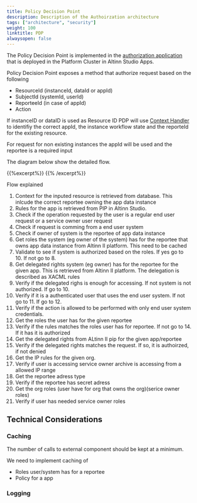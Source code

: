 ```yaml
---
title: Policy Decision Point
description: Description of the Authoirzation architecture
tags: ["architecture", "security"]
weight: 100
linktitle: PDP
alwaysopen: false
---
```

The Policy Decision Point is implemented in the [authorization application](https://github.com/Altinn/altinn-studio/issues/1166) 
that is deployed in the Platform Cluster in Altinn Studio Apps. 

Policy Decision Point exposes a method that authorize request based on the following

- ResourceId (instanceId, dataId or appId)
- SubjectId (systemId, userId)
- ReporteeId (in case of appId)
- Action

If instanceID or dataID is used as Resource ID PDP will use [Context Handler](ContextHandler) to identifiy the correct appId, 
the instance workflow state and the reporteId for the existing resource.

For request for non existing instances the appId will be used and the reportee is a required input

The diagram below show the detailed flow.

{{%excerpt%}}
<object data="/architecture/security/authorization/altinn-platform/PDPFlow.svg" type="image/svg+xml" style="width: 100%;"></object>
{{% /excerpt%}}

Flow explained

1. Context for the inputed resource is retrieved from database. This inlcude the correct reportee owning the app data instance 
2. Rules for the app is retrieved from PIP in Altinn Studio. 
3. Check if the operation requested by the user is a regular end user request or a service owner user request
4. Check if request is comming from a end user system
5. Check if owner of system is the reportee of app data instance
6. Get roles the system (eg owner of the system) has for the reportee that owns app data instance from Altinn II platform. This need to be cached
7. Validate to see if system is authorized based on the roles. If yes go to 10. If not go to 8.
8. Get delegated rights system (eg owner) has for the reportee for the given app. This is retrieved from Altinn II platform. The delegation is described
as XACML rules
9.  Verify if the delegated righs is enough for accessing. If not system is not authorized. If go to 10.
10. Verify if it is a authenticated user that uses the end user system. If not go to 11. If go to 12.
11. Verify if the action is allowed to be performed with only end user system
credentials.
12. Get the roles the user has for the given reportee
13. Verify if the rules matches the roles user has for reportee. If not go to 14. If it has it is authorized
14. Get the delegated rights from ALtinn II pip for the given app/reportee
15. Verify if the delegated rights matches the request. If so, it is authoirzed, if not denied
16. Get the IP rules for the given org. 
17. Verify if user is accessing service owner archive is accessing from
a allowed IP range
18. Get the reportee adress type
19. Verify if the reportee has secret adress
20. Get the org roles (user have for org that owns the org)(serice owner roles)
21. Verify if user has needed service owner roles

## Technical Considerations

### Caching
The number of calls to external component should be kept at a minimum. 

We need to implement caching of
- Roles user/system has for a reportee
- Policy for a app


### Logging






